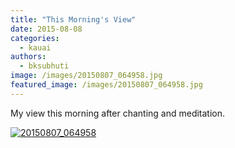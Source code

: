 ```yaml
---
title: "This Morning's View"
date: 2015-08-08
categories: 
  - kauai
authors: 
  - bksubhuti
image: /images/20150807_064958.jpg
featured_image: /images/20150807_064958.jpg
---
```


My view this morning after chanting and meditation.

[![20150807_064958](/images/20150807_064958.jpg)](/images/2015/08/20150807_064958.jpg)